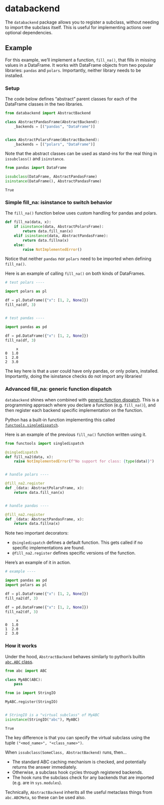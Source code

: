 
# databackend

The `databackend` package allows you to register a subclass, without
needing to import the subclass itself. This is useful for implementing
actions over optional dependencies.

## Example

For this example, we’ll implement a function, `fill_na()`, that fills in
missing values in a DataFrame. It works with DataFrame objects from two
popular libraries: `pandas` and `polars`. Importantly, neither library
needs to be installed.

### Setup

The code below defines “abstract” parent classes for each of the
DataFrame classes in the two libraries.

``` python
from databackend import AbstractBackend

class AbstractPandasFrame(AbstractBackend):
    _backends = [("pandas", "DataFrame")]


class AbstractPolarsFrame(AbstractBackend):
    _backends = [("polars", "DataFrame")]
```

Note that the abstract classes can be used as stand-ins for the real
thing in `issubclass()` and `isinstance`.

``` python
from pandas import DataFrame

issubclass(DataFrame, AbstractPandasFrame)
isinstance(DataFrame(), AbstractPandasFrame)
```

    True

### Simple fill_na: isinstance to switch behavior

The `fill_na()` function below uses custom handling for pandas and
polars.

``` python
def fill_na(data, x):
    if isinstance(data, AbstractPolarsFrame):
        return data.fill_nan(x)
    elif isinstance(data, AbstractPandasFrame):
        return data.fillna(x)
    else:
        raise NotImplementedError()
```

Notice that neither `pandas` nor `polars` need to be imported when
defining `fill_na()`.

Here is an example of calling `fill_na()` on both kinds of DataFrames.

``` python
# test polars ----

import polars as pl

df = pl.DataFrame({"x": [1, 2, None]})
fill_na(df, 3)


# test pandas ----

import pandas as pd

df = pd.DataFrame({"x": [1, 2, None]})
fill_na(df, 3)
```

         x
    0  1.0
    1  2.0
    2  3.0

The key here is that a user could have only pandas, or only polars,
installed. Importantly, doing the isinstance checks do not import any
libraries!

### Advanced fill_na: generic function dispatch

`databackend` shines when combined with [generic function
dispatch](https://mchow.com/posts/2020-02-24-single-dispatch-data-science/).
This is a programming approach where you declare a function
(e.g. `fill_na()`), and then register each backend specific
implementation on the function.

Python has a built-in function implementing this called
[`functools.singledispatch`](https://docs.python.org/3/library/functools.html#functools.singledispatch).

Here is an example of the previous `fill_na()` function written using
it.

``` python
from functools import singledispatch

@singledispatch
def fill_na2(data, x):
    raise NotImplementedError(f"No support for class: {type(data)}")


# handle polars ----

@fill_na2.register
def _(data: AbstractPolarsFrame, x):
    return data.fill_nan(x)


# handle pandas ----

@fill_na2.register
def _(data: AbstractPandasFrame, x):
    return data.fillna(x)
```

Note two important decorators:

-   `@singledispatch` defines a default function. This gets called if no
    specific implementations are found.
-   `@fill_na2.register` defines specific versions of the function.

Here’s an example of it in action.

``` python
# example ----

import pandas as pd
import polars as pl

df = pl.DataFrame({"x": [1, 2, None]})
fill_na2(df, 3)

df = pd.DataFrame({"x": [1, 2, None]})
fill_na2(df, 3)
```

         x
    0  1.0
    1  2.0
    2  3.0

### How it works

Under the hood, `AbstractBackend` behaves similarly to python’s builtin
[`abc.ABC` class](https://docs.python.org/3/library/abc.html#abc.ABC).

``` python
from abc import ABC

class MyABC(ABC):
    pass

from io import StringIO

MyABC.register(StringIO)


# StringIO is a "virtual subclass" of MyABC
isinstance(StringIO("abc"), MyABC)
```

    True

The key difference is that you can specify the virtual subclass using
the tuple `("<mod_name>", "<class_name>")`.

When `issubclass(SomeClass, AbstractBackend)` runs, then…

-   The standard ABC caching mechanism is checked, and potentially
    returns the answer immediately.
-   Otherwise, a subclass hook cycles through registered backends.
-   The hook runs the subclass check for any backends that are imported
    (e.g. are in `sys.modules`).

Technically, `AbstractBackend` inherits all the useful metaclass things
from `abc.ABCMeta`, so these can be used also.
